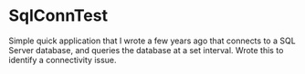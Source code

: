 SqlConnTest
===========

Simple quick application that I wrote a few years ago that connects to a SQL Server database, and queries the database at a set interval. Wrote this to identify a connectivity issue. 
